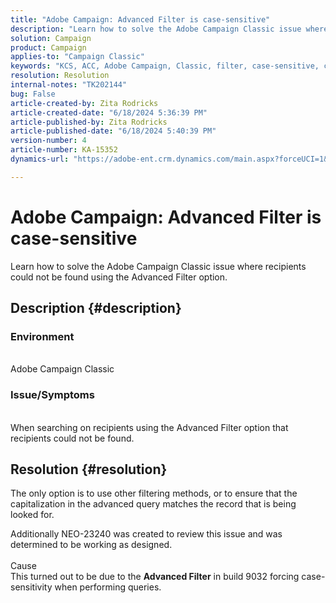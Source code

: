 ```yaml
---
title: "Adobe Campaign: Advanced Filter is case-sensitive"
description: "Learn how to solve the Adobe Campaign Classic issue where recipients could not be found using the Advanced Filter option."
solution: Campaign
product: Campaign
applies-to: "Campaign Classic"
keywords: "KCS, ACC, Adobe Campaign, Classic, filter, case-sensitive, capitalization, NEO-23240"
resolution: Resolution
internal-notes: "TK202144"
bug: False
article-created-by: Zita Rodricks
article-created-date: "6/18/2024 5:36:39 PM"
article-published-by: Zita Rodricks
article-published-date: "6/18/2024 5:40:39 PM"
version-number: 4
article-number: KA-15352
dynamics-url: "https://adobe-ent.crm.dynamics.com/main.aspx?forceUCI=1&pagetype=entityrecord&etn=knowledgearticle&id=fa91134d-992d-ef11-840a-002248084fbb"

---
```

# Adobe Campaign: Advanced Filter is case-sensitive


Learn how to solve the Adobe Campaign Classic issue where recipients could not be found using the Advanced Filter option.

## Description {#description}


### Environment
<br>Adobe Campaign Classic<br>
### Issue/Symptoms
<br>When searching on recipients using the Advanced Filter option that recipients could not be found.

## Resolution {#resolution}


The only option is to use other filtering methods, or to ensure that the capitalization in the advanced query matches the record that is being looked for.

Additionally NEO-23240 was created to review this issue and was determined to be working as designed.
<br><br>Cause<br>This turned out to be due to the <b>Advanced Filter</b> in build 9032 forcing case-sensitivity when performing queries.